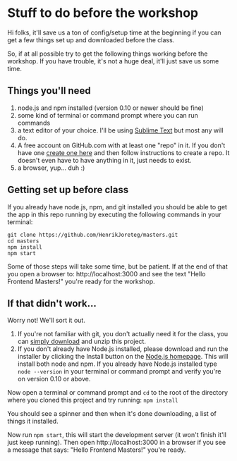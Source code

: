 # Stuff to do before the workshop

Hi folks, it'll save us a ton of config/setup time at the beginning if you can get a few things set up and downloaded before the class.

So, if at all possible try to get the following things working before the workshop. If you have trouble, it's not a huge deal, it'll just save us some time.

## Things you'll need

1. node.js and npm installed (version 0.10 or newer should be fine)
2. some kind of terminal or command prompt where you can run commands
3. a text editor of your choice. I'll be using [Sublime Text](http://www.sublimetext.com/) but most any will do.
4. A free account on GitHub.com with at least one "repo" in it. If you don't have one [create one here](https://github.com/) and then follow instructions to create a repo. It doesn't even have to have anything in it, just needs to exist.
5. a browser, yup... duh :)

## Getting set up before class

If you already have node.js, npm, and git installed you should be able to get the app in this repo running by executing the following commands in your terminal:

```
git clone https://github.com/HenrikJoreteg/masters.git
cd masters
npm install
npm start
```

Some of those steps will take some time, but be patient. If at the end of that you open a browser to: http://localhost:3000 and see the text "Hello Frontend Masters!" you're ready for the workshop.

## If that didn't work...

Worry not! We'll sort it out.

1.  If you're not familiar with git, you don't actually need it for the class, you can [simply download](https://github.com/HenrikJoreteg/masters/archive/master.zip) and unzip this project.
2. If you don't already have Node.js installed, please download and run the installer by clicking the Install button on the [Node.js homepage](https://nodejs.org/). This will install both node and npm. If you already have Node.js installed type `node --version` in your terminal or command prompt and verify you're on version 0.10 or above.

Now open a terminal or command prompt and `cd` to the root of the directory where you cloned this project and try running: `npm install`

You should see a spinner and then when it's done downloading, a list of things it installed.

Now run `npm start`, this will start the development server (it won't finish it'll just keep running). Then open http://localhost:3000 in a browser if you see a message that says: "Hello Frontend Masters!" you're ready. 
